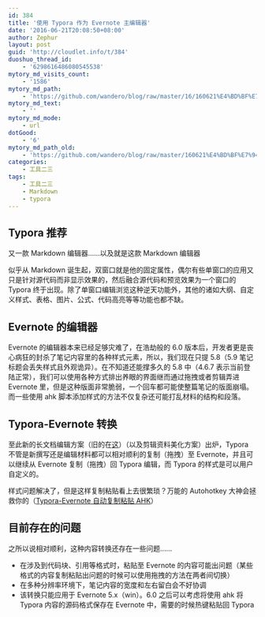 ```yaml
---
id: 384
title: '使用 Typora 作为 Evernote 主编辑器'
date: '2016-06-21T20:08:50+08:00'
author: Zephur
layout: post
guid: 'http://cloudlet.info/t/384'
duoshuo_thread_id:
    - '6298616486080545538'
mytory_md_visits_count:
    - '1586'
mytory_md_path:
    - 'https://github.com/wandero/blog/raw/master/16/160621%E4%BD%BF%E7%94%A8%20Typora%20%E4%BD%9C%E4%B8%BA%20Evernote%20%E4%B8%BB%E7%BC%96%E8%BE%91%E5%99%A8.md'
mytory_md_text:
    - ''
mytory_md_mode:
    - url
dotGood:
    - '6'
mytory_md_path_old:
    - 'https://github.com/wandero/blog/raw/master/160621%E4%BD%BF%E7%94%A8%20Typora%20%E4%BD%9C%E4%B8%BA%20Evernote%20%E4%B8%BB%E7%BC%96%E8%BE%91%E5%99%A8.md'
categories:
    - 工具二三
tags:
    - 工具二三
    - Markdown
    - typora
---
```


## Typora 推荐

又一款 Markdown 编辑器……以及就是这款 Markdown 编辑器

似乎从 Markdown 诞生起，双窗口就是他的固定属性，偶尔有些单窗口的应用又只是针对源代码而非显示效果的，然后融合源代码和预览效果为一个窗口的 Typora 终于出现。除了单窗口编辑浏览这种逆天功能外，其他的诸如大纲、自定义样式、表格、图片、公式、代码高亮等等功能也都不缺。

<!-- more -->

## Evernote 的编辑器

Evernote 的编辑器本来已经足够灾难了，在浩劫般的 6.0 版本后，开发者更是丧心病狂的封杀了笔记内容里的各种样式元素，所以，我们现在只提 5.8（5.9 笔记标题会丢失样式且外观诡异）。在不知道还能撑多久的 5.8 中（4.6.7 表示当前登陆正常），我们可以使用各种方式排出养眼的界面继而通过拖拽或者剪辑弄进 Evernote 里，但是这种版面非常脆弱，一个回车都可能使整篇笔记的版面崩塌。而一些使用 ahk 脚本添加样式的方法不仅复杂还可能打乱材料的结构和段落。

## Typora-Evernote 转换

至此新的长文档编辑方案（旧的在[这](http://cloudlet.info/t/285)）（以及剪辑资料美化方案）出炉，Typora 不管是新撰写还是编辑材料都可以相对顺利的复制（拖拽）至 Evernote，并且可以继续从 Evernote 复制（拖拽）回 Typora 编辑，而 Typora 的样式是可以用户自定义的。

样式问题解决了，但是这样复制粘贴看上去很繁琐？万能的 Autohotkey 大神会拯救你的（[Typora-Evernote 自动复制粘贴 AHK](http://cloudlet.info/t/389)）

## 目前存在的问题

之所以说相对顺利，这种内容转换还存在一些问题……

- 在涉及到代码块、引用等格式时，粘贴至 Evernote 的内容可能出问题（某些格式的内容复制粘贴出问题的时候可以使用拖拽的方法在两者间切换）
- 在多种分辨率环境下，笔记内容的宽度和左右留白会不好协调
- 该转换只能应用于 Evernote 5.x（win）。6.0 之后可以考虑将使用 ahk 将 Typora 内容的源码格式保存在 Evernote 中，需要的时候热键粘贴回 Typora
  
    